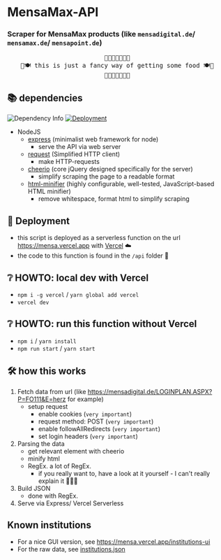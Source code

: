 # MensaMax-API

### Scraper for MensaMax products (like `mensadigital.de`/ `mensamax.de`/ `mensapoint.de`)

<pre style="text-align:center">
🍲🥘🥡🍛🍜🦐🥔
🍴🍽️ this is just a fancy way of getting some food 🍽️🍴
🍲🥘🥡🍛🍜🦐🥔
</pre>

## 📚 dependencies

![Dependency Info](https://img.shields.io/david/philippd1/gymhmensa)
[![Deployment](https://badgen.net/badge/Deployment/Vercel/black)](https://mensa.vercel.app)

-   NodeJS
    -   [express](https://www.npmjs.com/package/express) (minimalist web framework for node)
        -   serve the API via web server
    -   [request](https://www.npmjs.com/package/request) (Simplified HTTP client)
        -   make HTTP-requests
    -   [cheerio](https://www.npmjs.com/package/cheerio) (core jQuery designed specifically for the server)
        -   simplify scraping the page to a readable format
    -   [html-minifier](https://www.npmjs.com/package/html-minifier) (highly configurable, well-tested, JavaScript-based HTML minifier)
        -   remove whitespace, format html to simplify scraping

## 🚀 Deployment

-   this script is deployed as a serverless function on the url <https://mensa.vercel.app> with [Vercel](https://vercel.com/) ☁️
-   the code to this function is found in the `/api` folder 📁

## ❔ HOWTO: local dev with Vercel

-   `npm i -g vercel` / `yarn global add vercel`
-   `vercel dev`

## ❔ HOWTO: run this function without Vercel

-   `npm i` / `yarn install`
-   `npm run start` / `yarn start`

## 🛠️ how this works
1. Fetch data from url (like <https://mensadigital.de/LOGINPLAN.ASPX?P=FO111&E=herz> for example)
    -   setup request
        -   enable cookies (`very important`)
        -   request method: POST (`very important`)
        -   enable followAllRedirects (`very important`)
        -   set login headers (`very important`)
2. Parsing the data
    -   get relevant element with cheerio
    -   minify html
    -   RegEx. a lot of RegEx.
        -   if you really want to, have a look at it yourself - I can't really explain it 🧠🤯🧠
3. Build JSON
    -   done with RegEx.
4. Serve via Express/ Vercel Serverless

## Known institutions
- For a nice GUI version, see <https://mensa.vercel.app/institutions-ui>
- For the raw data, see [institutions.json](./institutions.json)